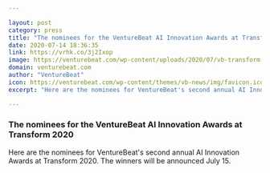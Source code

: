 ```yaml
---

layout: post
category: press
title: "The nominees for the VentureBeat AI Innovation Awards at Transform 2020"
date: 2020-07-14 18:36:35
link: https://vrhk.co/3j2Ixop
image: https://venturebeat.com/wp-content/uploads/2020/07/vb-transform-2020-ai-innovation-awards.jpg?w=1200&strip=all
domain: venturebeat.com
author: "VentureBeat"
icon: https://venturebeat.com/wp-content/themes/vb-news/img/favicon.ico
excerpt: "Here are the nominees for VentureBeat's second annual AI Innovation Awards at Transform 2020. The winners will be announced July 15."

---
```


### The nominees for the VentureBeat AI Innovation Awards at Transform 2020

Here are the nominees for VentureBeat's second annual AI Innovation Awards at Transform 2020. The winners will be announced July 15.